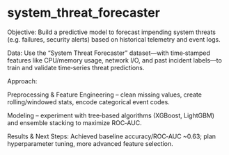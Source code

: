 # system_threat_forecaster

Objective: Build a predictive model to forecast impending system threats (e.g. failures, security alerts) based on historical telemetry and event logs.

Data: Use the “System Threat Forecaster” dataset—with time‑stamped features like CPU/memory usage, network I/O, and past incident labels—to train and validate time‑series threat predictions.

Approach:

Preprocessing & Feature Engineering – clean missing values, create rolling/windowed stats, encode categorical event codes.

Modeling – experiment with tree‑based algorithms (XGBoost, LightGBM) and ensemble stacking to maximize ROC‑AUC.

Results & Next Steps: Achieved baseline accuracy/ROC‑AUC ~0.63; plan hyperparameter tuning, more advanced feature selection.
